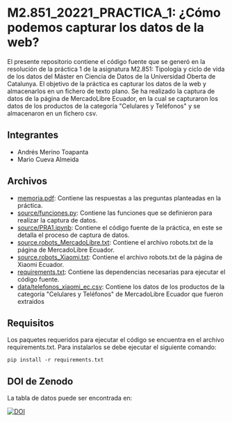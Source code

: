 # M2.851_20221_PRACTICA_1: ¿Cómo podemos capturar los datos de la web?

El presente repositorio contiene el código fuente que se generó en la resolución de la práctica 1 de la asignatura M2.851: Tipología y ciclo de vida de los datos del Máster en Ciencia de Datos de la Universidad Oberta de Catalunya. El objetivo de la práctica es capturar los datos de la web y almacenarlos en un fichero de texto plano. Se ha realizado la captura de datos de la página de MercadoLibre Ecuador, en la cual se capturaron los datos de los productos de la categoría "Celulares y Teléfonos" y se almacenaron en un fichero csv.

## Integrantes

- Andrés Merino Toapanta
- Mario Cueva Almeida

## Archivos

- [memoria.pdf](): Contiene las respuestas a las preguntas planteadas en la práctica.
- [source/funciones.py](https://github.com/andres-merino/M2.851_20221_PRACTICA_1/blob/main/source/funciones.py): Contiene las funciones que se definieron para realizar la captura de datos.
- [source/PRA1.ipynb](https://github.com/andres-merino/M2.851_20221_PRACTICA_1/blob/main/source/PRA1.ipynb): Contiene el código fuente de la práctica, en este se detalla el proceso de captura de datos.
- [source.robots_MercadoLibre.txt](https://github.com/andres-merino/M2.851_20221_PRACTICA_1/blob/main/source/robots_MercadoLibre.txt): Contiene el archivo robots.txt de la página de MercadoLibre Ecuador.
- [source.robots_Xiaomi.txt](https://github.com/andres-merino/M2.851_20221_PRACTICA_1/blob/main/source/robots_Xiaomi.txt): Contiene el archivo robots.txt de la página de Xiaomi Ecuador.
- [requirements.txt](https://github.com/andres-merino/M2.851_20221_PRACTICA_1/blob/main/requirements.txt): Contiene las dependencias necesarias para ejecutar el código fuente.
- [data/telefonos_xiaomi_ec.csv](https://github.com/andres-merino/M2.851_20221_PRACTICA_1/blob/main/dataset/telefonos_xiaomi_ec.csv): Contiene los datos de los productos de la categoría "Celulares y Teléfonos" de MercadoLibre Ecuador que fueron extraidos

## Requisitos

Los paquetes requeridos para ejecutar el código se encuentra en el archivo requirements.txt. Para instalarlos se debe ejecutar el siguiente comando:
```
pip install -r requirements.txt
```


## DOI de Zenodo

La tabla de datos puede ser encontrada en:

[![DOI](https://zenodo.org/badge/DOI/10.5281/zenodo.7336315.svg)](https://doi.org/10.5281/zenodo.7336315)



